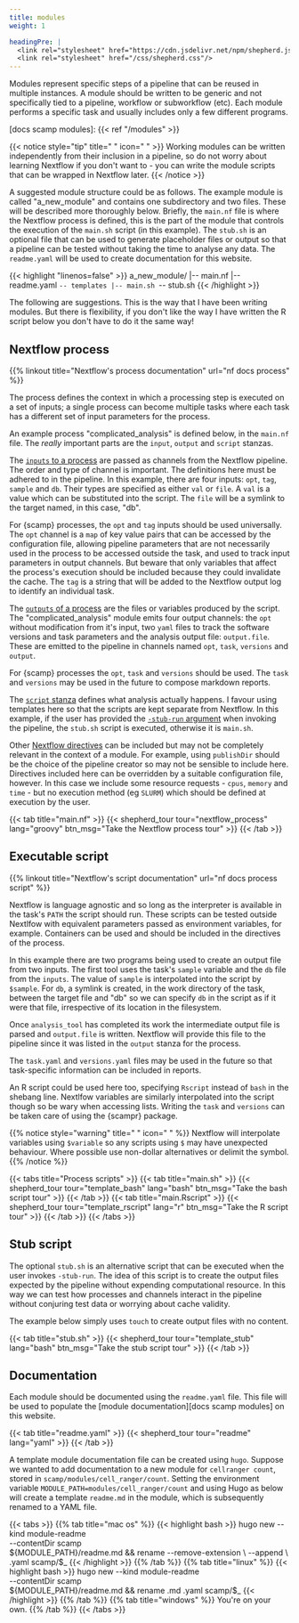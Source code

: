 ```yaml
---
title: modules
weight: 1

headingPre: |
  <link rel="stylesheet" href="https://cdn.jsdelivr.net/npm/shepherd.js@10.0.1/dist/css/shepherd.css"/>
  <link rel="stylesheet" href="/css/shepherd.css"/>
---
```


Modules represent specific steps of a pipeline that can be reused in multiple instances. A module should be written to be generic and not specifically tied to a pipeline, workflow or subworkflow (etc). Each module performs a specific task and usually includes only a few different programs.

<!--more-->

[nf docs process]: https://www.nextflow.io/docs/latest/process.html
[nf docs process inputs]: https://www.nextflow.io/docs/latest/process.html#input
[nf docs process outputs]: https://www.nextflow.io/docs/latest/process.html#outputs
[nf docs process script]: https://www.nextflow.io/docs/latest/process.html#script
[nf docs process stub]: https://www.nextflow.io/docs/latest/process.html#stub
[nf docs process directives]: https://www.nextflow.io/docs/latest/process.html#directives

[docs scamp modules]: {{< ref "/modules" >}}

{{< notice style="tip" title=" " icon=" " >}}
Working modules can be written independently from their inclusion in a pipeline, so do not worry about learning Nextflow if you don't want to - you can write the module scripts that can be wrapped in Nextflow later.
{{< /notice >}}

A suggested module structure could be as follows. The example module is called "a_new_module" and contains one subdirectory and two files. These will be described more thoroughly below. Briefly, the `main.nf` file is where the Nextflow process is defined, this is the part of the module that controls the execution of the `main.sh` script (in this example). The `stub.sh` is an optional file that can be used to generate placeholder files or output so that a pipeline can be tested without taking the time to analyse any data. The `readme.yaml` will be used to create documentation for this website.

{{< highlight "linenos=false" >}}
a_new_module/
|-- main.nf
|-- readme.yaml
`-- templates
    |-- main.sh
    `-- stub.sh
{{< /highlight >}}

The following are suggestions. This is the way that I have been writing modules. But there is flexibility, if you don't like the way I have written the R script below you don't have to do it the same way!

## Nextflow process

{{% linkout title="Nextflow's process documentation" url="nf docs process" %}}

The process defines the context in which a processing step is executed on a set of inputs; a single process can become multiple tasks where each task has a different set of input parameters for the process.

An example process "complicated_analysis" is defined below, in the `main.nf` file. The _really_ important parts are the `input`, `output` and `script` stanzas.

The [`inputs` to a process][nf docs process inputs] are passed as channels from the Nextflow pipeline. The order and type of channel is important. The definitions here must be adhered to in the pipeline. In this example, there are four inputs: `opt`, `tag`, `sample` and `db`. Their types are specified as either `val` or `file`. A `val` is a value which can be substituted into the script. The `file` will be a symlink to the target named, in this case, "db".

For {scamp} processes, the `opt` and `tag` inputs should be used universally. The `opt` channel is a `map` of key value pairs that can be accessed by the configuration file, allowing pipeline parameters that are not necessarily used in the process to be accessed outside the task, and used to track input parameters in output channels. But beware that only variables that affect the process's execution should be included because they could invalidate the cache. The `tag` is a string that will be added to the Nextflow output log to identify an individual task.

The [`outputs` of a process][nf docs process outputs] are the files or variables produced by the script. The "complicated_analysis" module emits four output channels: the `opt` without modification from it's input, two `yaml` files to track the software versions and task parameters and the analysis output file: `output.file`. These are emitted to the pipeline in channels named `opt`, `task`, `versions` and `output`.

For {scamp} processes the `opt`, `task` and `versions` should be used. The `task` and `versions` may be used in the future to compose markdown reports.

The [`script` stanza][nf docs process script] defines what analysis actually happens. I favour using templates here so that the scripts are kept separate from Nextflow. In this example, if the user has provided the [`-stub-run` argument][nf docs process stub] when invoking the pipeline, the `stub.sh` script is executed, otherwise it is `main.sh`.

Other [Nextflow directives][nf docs process directives] can be included but may not be completely relevant in the context of a module. For example, using `publishDir` should be the choice of the pipeline creator so may not be sensible to include here. Directives included here can be overridden by a suitable configuration file, however. In this case we include some resource requests - `cpus`, `memory` and `time` - but no execution method (eg `SLURM`) which should be defined at execution by the user.

{{< tab title="main.nf" >}}
{{< shepherd_tour tour="nextflow_process" lang="groovy" btn_msg="Take the Nextflow process tour" >}}
{{< /tab >}}

## Executable script

{{% linkout title="Nextflow's script documentation" url="nf docs process script" %}}

Nextflow is language agnostic and so long as the interpreter is available in the task's `PATH` the script should run. These scripts can be tested outside Nextlfow with equivalent parameters passed as environment variables, for example. Containers can be used and should be included in the directives of the process.

In this example there are two programs being used to create an output file from two inputs. The first tool uses the task's `sample` variable and the `db` file from the `inputs`. The value of `sample` is interpolated into the script by `$sample`. For `db`, a symlink is created, in the work directory of the task, between the target file and "db" so we can specify `db` in the script as if it were that file, irrespective of its location in the filesystem.

Once `analysis_tool` has completed its work the intermediate output file is parsed and `output.file` is written. Nextflow will provide this file to the pipeline since it was listed in the `output` stanza for the process.

The `task.yaml` and `versions.yaml` files may be used in the future so that task-specific information can be included in reports.

An R script could be used here too, specifying `Rscript` instead of `bash` in the shebang line. Nextlfow variables are similarly interpolated into the script though so be wary when accessing lists. Writing the `task` and `versions` can be taken care of using the {scampr} package.

{{% notice style="warning" title=" " icon=" " %}}
Nextflow will interpolate variables using `$variable` so any scripts using `$` may have unexpected behaviour. Where possible use non-dollar alternatives or delimit the symbol.
{{% /notice %}}

{{< tabs title="Process scripts" >}}
{{< tab title="main.sh" >}}
{{< shepherd_tour tour="template_bash" lang="bash" btn_msg="Take the bash script tour" >}}
{{< /tab >}}
{{< tab title="main.Rscript" >}}
{{< shepherd_tour tour="template_rscript" lang="r" btn_msg="Take the R script tour" >}}
{{< /tab >}}
{{< /tabs >}}

## Stub script

The optional `stub.sh` is an alternative script that can be executed when the user invokes `-stub-run`. The idea of this script is to create the output files expected by the pipeline without expending computational resource. In this way we can test how processes and channels interact in the pipeline without conjuring test data or worrying about cache validity.

The example below simply uses `touch` to create output files with no content.

{{< tab title="stub.sh" >}}
{{< shepherd_tour tour="template_stub" lang="bash" btn_msg="Take the stub script tour" >}}
{{< /tab >}}

## Documentation

Each module should be documented using the `readme.yaml` file. This file will be used to populate the [module documentation][docs scamp modules] on this website.

{{< tab title="readme.yaml" >}}
{{< shepherd_tour tour="readme" lang="yaml" >}}
{{< /tab >}}

A template module documentation file can be created using `hugo`. Suppose we wanted to add documentation to a new module for `cellranger count`, stored in `scamp/modules/cell_ranger/count`. Setting the environment variable `MODULE_PATH=modules/cell_ranger/count` and using Hugo as below will create a template `readme.md` in the module, which is subsequently renamed to a YAML file.

{{< tabs >}}
{{% tab title="mac os" %}}
{{< highlight bash >}}
hugo new --kind module-readme \
         --contentDir scamp \
         ${MODULE_PATH}/readme.md &&
rename --remove-extension \
       --append \
       .yaml scamp/$_
{{< /highlight >}}
{{% /tab %}}
{{% tab title="linux" %}}
{{< highlight bash >}}
hugo new --kind module-readme \
         --contentDir scamp \
         ${MODULE_PATH}/readme.md &&
rename .md .yaml scamp/$_
{{< /highlight >}}
{{% /tab %}}
{{% tab title="windows" %}}
You're on your own.
{{% /tab %}}
{{< /tabs >}}
